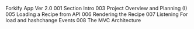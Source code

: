 Forkify App Ver 2.0
001 Section Intro
003 Project Overview and Planning (I)
005 Loading a Recipe from API
006 Rendering the Recipe
007 Listening For load and hashchange Events
008 The MVC Architecture